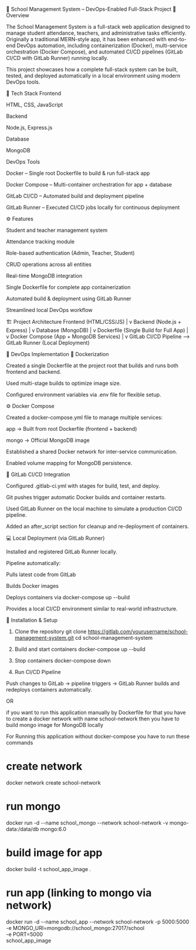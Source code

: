 🏫 School Management System – DevOps-Enabled Full-Stack Project
📘 Overview

The School Management System is a full-stack web application designed to manage student attendance, teachers, and administrative tasks efficiently.
Originally a traditional MERN-style app, it has been enhanced with end-to-end DevOps automation, including containerization (Docker), multi-service orchestration (Docker Compose), and automated CI/CD pipelines (GitLab CI/CD with GitLab Runner) running locally.

This project showcases how a complete full-stack system can be built, tested, and deployed automatically in a local environment using modern DevOps tools.

🧰 Tech Stack
Frontend

HTML, CSS, JavaScript

Backend

Node.js, Express.js

Database

MongoDB

DevOps Tools

Docker – Single root Dockerfile to build & run full-stack app

Docker Compose – Multi-container orchestration for app + database

GitLab CI/CD – Automated build and deployment pipeline

GitLab Runner – Executed CI/CD jobs locally for continuous deployment

⚙️ Features

Student and teacher management system

Attendance tracking module

Role-based authentication (Admin, Teacher, Student)

CRUD operations across all entities

Real-time MongoDB integration

Single Dockerfile for complete app containerization

Automated build & deployment using GitLab Runner

Streamlined local DevOps workflow

🏗️ Project Architecture
Frontend (HTML/CSS/JS)
        |
        v
Backend (Node.js + Express)
        |
        v
Database (MongoDB)
        |
        v
Dockerfile (Single Build for Full App)
        |
        v
Docker Compose (App + MongoDB Services)
        |
        v
GitLab CI/CD Pipeline --> GitLab Runner (Local Deployment)

🚀 DevOps Implementation
🐳 Dockerization

Created a single Dockerfile at the project root that builds and runs both frontend and backend.

Used multi-stage builds to optimize image size.

Configured environment variables via .env file for flexible setup.

⚙️ Docker Compose

Created a docker-compose.yml file to manage multiple services:

app → Built from root Dockerfile (frontend + backend)

mongo → Official MongoDB image

Established a shared Docker network for inter-service communication.

Enabled volume mapping for MongoDB persistence.

🔁 GitLab CI/CD Integration

Configured .gitlab-ci.yml with stages for build, test, and deploy.

Git pushes trigger automatic Docker builds and container restarts.

Used GitLab Runner on the local machine to simulate a production CI/CD pipeline.

Added an after_script section for cleanup and re-deployment of containers.

💻 Local Deployment (via GitLab Runner)

Installed and registered GitLab Runner locally.

Pipeline automatically:

Pulls latest code from GitLab

Builds Docker images

Deploys containers via docker-compose up --build

Provides a local CI/CD environment similar to real-world infrastructure.

🧾 Installation & Setup
1. Clone the repository
git clone https://gitlab.com/yourusername/school-management-system.git
cd school-management-system

2. Build and start containers
docker-compose up --build

4. Stop containers
docker-compose down

5. Run CI/CD Pipeline

Push changes to GitLab → pipeline triggers → GitLab Runner builds and redeploys containers automatically.

OR

if you want to run this application manually by Dockerfile
for that 
you have to create a docker network with name school-network
then you have to build mongo image for MongoDB locally

For Running this application without docker-compose you have to run these commands

# create network
docker network create school-network

# run mongo
docker run -d --name school_mongo --network school-network -v mongo-data:/data/db mongo:6.0

# build image for app
docker build -t school_app_image .

# run app (linking to mongo via network)
docker run -d --name school_app --network school-network -p 5000:5000 \
  -e MONGO_URI=mongodb://school_mongo:27017/school \
  -e PORT=5000 \
  school_app_image
